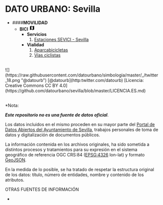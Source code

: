 # DATO URBANO: Sevilla
* ####**MOVILIDAD**
  - **BICI** [![](https://raw.githubusercontent.com/datourbano/simbologia/master/_/mapa_18.png)](https://datourbano.github.io/sevilla/movilidad/bici/41091_movilidad_bici)
    - **Servicios**
      1. [Estaciones SEVICI - Sevilla](https://github.com/datourbano/sevilla/blob/master/movilidad/bici/servicios/41091_estaciones_sevici.md)
    - **Vialidad**
      1. [Aparcabicicletas](https://github.com/datourbano/sevilla/blob/master/movilidad/bici/vialidad/41091_aparcabicicletas.md)
      2. [Vías ciclistas](https://github.com/datourbano/sevilla/blob/master/movilidad/bici/vialidad/41091_vias_ciclistas.md)

<br />
![](https://raw.githubusercontent.com/datourbano/simbologia/master/_/twitter_18.png "@datourb") [@datourb](http:twitter.com/datourb)  
[Licencia: Creative Commons CC BY 4.0](https://github.com/datourbano/sevilla/blob/master/LICENCIA.ES.md)
<br /><br />

\*Nota:

  **_Este repositorio no es una fuente de datos oficial_**.
  
  Los datos incluidos en el mismo proceden en su mayor parte del [Portal de Datos Abiertos del Ayuntamiento de Sevilla](http://datosabiertos.sevilla.org/), trabajos personales de toma de datos y digitalización de documentos públicos.
  
  La información contenida en los archivos originales, ha sido sometida a distintos procesos y tratamientos para su expresión en el sistema geográfico de referencia OGC CRS:84 ([EPSG:4326](https://epsg.io/4326) lon-lat)  y formato [GeoJSON](http://geojson.org/).

  En la medida de lo posible, se ha tratado de respetar la estructura original de los datos: título, número de entidades, nombre y contenido de los atributos.

  OTRAS FUENTES DE INFORMACIÓN

  * 

